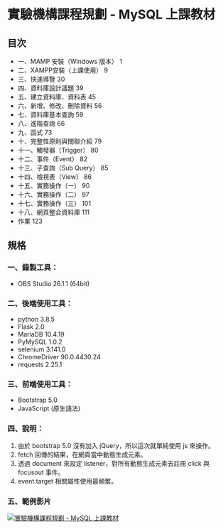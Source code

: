 # 實驗機構課程規劃 - MySQL 上課教材

## 目次
- 一、MAMP 安裝（Windows 版本）	1
- 二、XAMPP安裝（上課使用）	9
- 三、快速導覽	30
- 四、資料庫設計議題	39
- 五、建立資料庫、資料表	45
- 六、新增、修改、刪除資料	56
- 七、資料庫基本查詢	59
- 八、進階查詢	66
- 九、函式	73
- 十、完整性原則與關聯介紹	79
- 十一、觸發器（Trigger）	80
- 十二、事件（Event）	82
- 十三、子查詢（Sub Query）	85
- 十四、檢視表（View）	86
- 十五、實務操作（一）	90
- 十六、實務操作（二）	97
- 十七、實務操作（三）	101
- 十八、網頁整合資料庫	111
- 作業	123


## 規格
### 一、錄製工具：
- OBS Studio 26.1.1 (64bit)

### 二、後端使用工具：
- python 3.8.5
- Flask 2.0
- MariaDB 10.4.19
- PyMySQL 1.0.2
- selenium 3.141.0
- ChromeDriver 90.0.4430.24
- requests 2.25.1

### 三、前端使用工具：
- Bootstrap 5.0
- JavaScript (原生語法)

### 四、說明：
1. 由於 bootstrap 5.0 沒有加入 jQuery，所以這次就單純使用 js 來操作。
2. fetch 回傳的結果，在網頁當中動態生成元素。
3. 透過 document 來設定 listener，對所有動態生成元素去註冊 click 與 focusout 事件。
4. event.target 相關屬性使用最頻繁。

### 五、範例影片
[ ![實驗機構課程規劃 - MySQL 上課教材](https://i.imgur.com/dFqkMwO.png) ](https://vimeo.com/553444574 "教導高中生建立具有 CRUD 功能的網頁 - 以 YouTube metadata 為例")